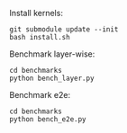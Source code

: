 Install kernels:
```
git submodule update --init
bash install.sh
```

Benchmark layer-wise:
```
cd benchmarks
python bench_layer.py
```

Benchmark e2e:
```
cd benchmarks
python bench_e2e.py
```
